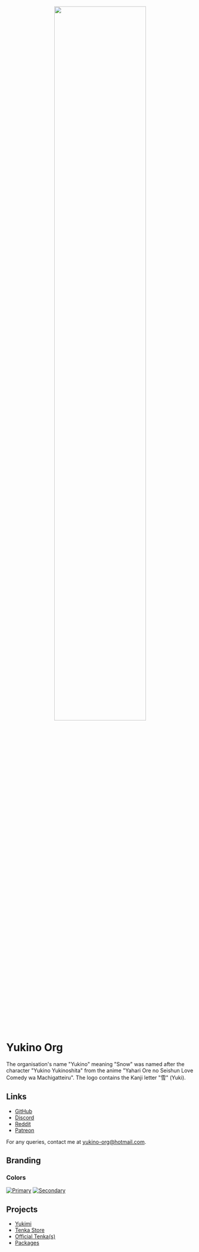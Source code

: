 <br />

<p align="center">
    <img src="https://github.com/yukino-org/media/blob/main/images/gh-banner.png?raw=true" width="70%">
</p>

# Yukino Org

The organisation's name "Yukino" meaning "Snow" was named after the character "Yukino Yukinoshita" from the anime "Yahari Ore no Seishun Love Comedy wa Machigatteiru". The logo contains the Kanji letter "雪" (Yuki).

## Links

<!-- -   Website: https://yukino-app.github.io (Unavailable) -->
<!-- -   User guide: https://yukino-app.github.io/guides (Unavailable) -->

-   [GitHub](https://github.com/yukino-org)
-   [Discord](https://discord.gg/dUHbfHNUmE)
-   [Reddit](https://www.reddit.com/r/yukino_org)
-   [Patreon](https://patreon.com/yukino_org)

For any queries, contact me at [yukino-org@hotmail.com](mailto:yukino-org@hotmail.com).

## Branding

### Colors

[![Primary](https://img.shields.io/badge/Primary-%236366F1-white.svg?style=flat&color=6366F1)](https://img.shields.io/badge/Indigo-%236366F1-white.svg?color=6366F1) [![Secondary](https://img.shields.io/badge/Secondary-%2318181b-white.svg?style=flat&color=18181b)](https://img.shields.io/badge/Indigo-%236366F1-white.svg?color=6366F1)

## Projects

-   [Yukimi](https://github.com/yukino-org/yukimi)
-   [Tenka Store](https://github.com/yukino-org/tenka-store)
-   [Official Tenka(s)](https://github.com/yukino-org/official-tenkas)
-   [Packages](https://github.com/yukino-org/packages)
